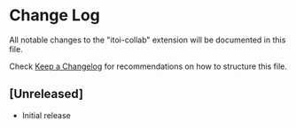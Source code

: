 # Change Log

All notable changes to the "itoi-collab" extension will be documented in this file.

Check [Keep a Changelog](http://keepachangelog.com/) for recommendations on how to structure this file.

## [Unreleased]

- Initial release